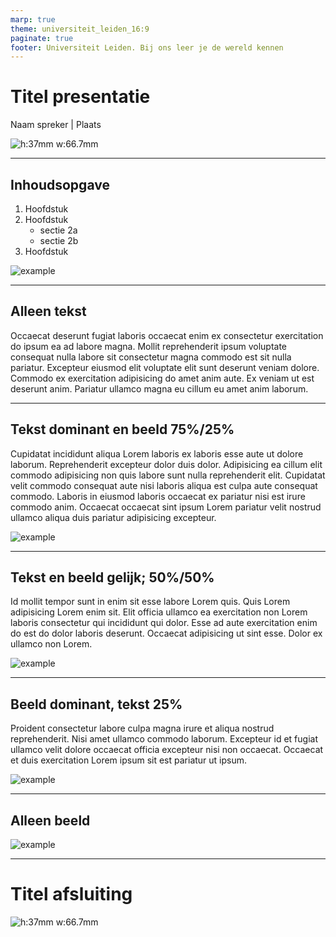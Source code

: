 ```yaml
---
marp: true
theme: universiteit_leiden_16:9
paginate: true
footer: Universiteit Leiden. Bij ons leer je de wereld kennen
---
```

<!-- _class: title-slide -->
<!-- _footer: Bij ons leer je de wereld kennen -->

# Titel presentatie

Naam spreker | Plaats

![h:37mm w:66.7mm](https://huisstijl.leidenuniv.nl/assets/files/ul-algemeen-rgb-kleur.png)

---
<!-- _class: toc -->

## Inhoudsopgave

1. Hoofdstuk
2. Hoofdstuk
    - sectie 2a
    - sectie 2b
3. Hoofdstuk

![example](https://fakeimg.pl/600x1200/e7e9f2/?text=afbeelding&font=bebas)

---
## Alleen tekst
Occaecat deserunt fugiat laboris occaecat enim ex consectetur exercitation do ipsum ea ad labore magna. Mollit reprehenderit ipsum voluptate consequat nulla labore sit consectetur magna commodo est sit nulla pariatur. Excepteur eiusmod elit voluptate elit sunt deserunt veniam dolore. Commodo ex exercitation adipisicing do amet anim aute. Ex veniam ut est deserunt anim. Pariatur ullamco magna eu cillum eu amet anim laborum.


---
<!-- _class: t75-i25 -->
## Tekst dominant en beeld 75%/25%
Cupidatat incididunt aliqua Lorem laboris ex laboris esse aute ut dolore laborum. Reprehenderit excepteur dolor duis dolor. Adipisicing ea cillum elit commodo adipisicing non quis labore sunt nulla reprehenderit elit. Cupidatat velit commodo consequat aute nisi laboris aliqua est culpa aute consequat commodo. Laboris in eiusmod laboris occaecat ex pariatur nisi est irure commodo anim. Occaecat occaecat sint ipsum Lorem pariatur velit nostrud ullamco aliqua duis pariatur adipisicing excepteur.

![example](https://fakeimg.pl/300x600/e7e9f2/?text=afbeelding&font=bebas)

---
## Tekst en beeld gelijk; 50%/50%
<!-- _class: t50-i50 -->
Id mollit tempor sunt in enim sit esse labore Lorem quis. Quis Lorem adipisicing Lorem enim sit. Elit officia ullamco ea exercitation non Lorem laboris consectetur qui incididunt qui dolor. Esse ad aute exercitation enim do est do dolor laboris deserunt. Occaecat adipisicing ut sint esse. Dolor ex ullamco non Lorem.

![example](https://fakeimg.pl/600x800/e7e9f2/?text=afbeelding&font=bebas)

---
## Beeld dominant, tekst 25%
<!-- _class: t25-i75 -->
Proident consectetur labore culpa magna irure et aliqua nostrud reprehenderit. Nisi amet ullamco commodo laborum. Excepteur id et fugiat ullamco velit dolore occaecat officia excepteur nisi non occaecat. Occaecat et duis exercitation Lorem ipsum sit est pariatur ut ipsum.

![example](https://fakeimg.pl/900x450/e7e9f2/?text=afbeelding&font=bebas)

---
## Alleen beeld
![example](https://fakeimg.pl/1280x720/e7e9f2/?text=afbeelding&font=bebas)

---
<!-- _class: title-slide -->
<!-- _footer: Bij ons leer je de wereld kennen -->

# Titel afsluiting

![h:37mm w:66.7mm](https://huisstijl.leidenuniv.nl/assets/files/ul-algemeen-rgb-kleur.png)
